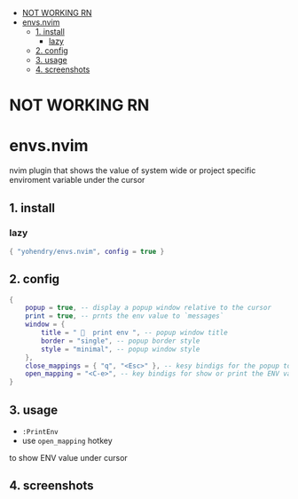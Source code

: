<!--toc:start-->
- [NOT WORKING RN](#not-working-rn)
- [envs.nvim](#envsnvim)
  - [1. install](#1-install)
    - [lazy](#lazy)
  - [2. config](#2-config)
  - [3. usage](#3-usage)
  - [4. screenshots](#4-screenshots)
<!--toc:end-->

# NOT WORKING RN

# envs.nvim
nvim plugin that shows the value of system wide or project specific enviroment variable under the cursor


## 1. install

### lazy
```lua
{ "yohendry/envs.nvim", config = true }
```

## 2. config
```lua
{
	popup = true, -- display a popup window relative to the cursor
	print = true, -- prnts the env value to `messages`
	window = {
		title = "   print env ", -- popup window title
		border = "single", -- popup border style
		style = "minimal", -- popup window style
	},
	close_mappings = { "q", "<Esc>" }, -- kesy bindigs for the popup to close
	open_mapping = "<C-e>", -- key bindigs for show or print the ENV value
}
```

## 3. usage
- `:PrintEnv`
- use `open_mapping` hotkey

to show ENV value under cursor

## 4. screenshots

